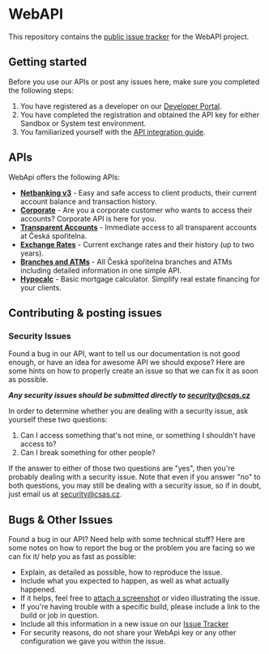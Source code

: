 # WebAPI
This repository contains the [public issue tracker](https://github.com/Ceskasporitelna/WebAPI/issues) for the WebAPI project.

## Getting started

Before you use our APIs or post any issues here, make sure you completed the following steps:

1. You have registered as a developer on our [Developer Portal](https://developers.csas.cz).
1. You have completed the registration and obtained the API key for either Sandbox or System test environment.
1. You familiarized yourself with the [API integration guide](https://github.com/Ceskasporitelna/WebAPI/wiki/The-integration-of-API-in-the-CS).

## APIs

WebApi offers the following APIs:

* **[Netbanking v3](https://developers.csas.cz/docs/netbanking-v3)** - Easy and safe access to client products, their current account balance and transaction history.
* **[Corporate](https://developers.csas.cz/docs/corporate-v1)** - Are you a corporate customer who wants to access their accounts? Corporate API is here for you.
* **[Transparent Accounts](https://developers.csas.cz/docs/transparent-account)** - Immediate access to all transparent accounts at Česká spořitelna.
* **[Exchange Rates](https://developers.csas.cz/docs/exchange-rates)** - Current exchange rates and their history (up to two years).
* **[Branches and ATMs](https://developers.csas.cz/docs/places-v1)** - All Česká spořitelna branches and ATMs including detailed information in one simple API.
* **[Hypocalc](https://developers.csas.cz/docs/hypocalc)** - Basic mortgage calculator. Simplify real estate financing for your clients.


## Contributing & posting issues

### Security Issues

Found a bug in our API, want to tell us our documentation is not good enough, or have an idea for awesome API we should expose? Here are some hints on how to properly create an issue so that we can fix it as soon as possible.

***Any security issues should be submitted directly to
<security@csas.cz>***

In order to determine whether you are dealing with a security issue, ask
yourself these two questions:

1. Can I access something that's not mine, or something I shouldn't have access
   to? 
2. Can I break something for other people?

If the answer to either of those two questions are "yes", then you're probably
dealing with a security issue. Note that even if you answer "no" to both
questions, you may still be dealing with a security issue, so if in doubt,
just email us at <security@csas.cz>.

## Bugs & Other Issues

Found a bug in our API? Need help with some technical stuff? Here are some notes on how to report the bug or the problem you are facing so we can fix it/ help you as fast as possible:

- Explain, as detailed as possible, how to reproduce the issue.
- Include what you expected to happen, as well as what actually happened.
- If it helps, feel free to [attach a
  screenshot](https://github.com/blog/1347-issue-attachments) or video
  illustrating the issue.
- If you're having trouble with a specific build, please include a link to the
  build or job in question.
- Include all this information in a new issue on our [Issue Tracker](https://github.com/Ceskasporitelna/WebAPI/issues)
- For security reasons, do not share your WebApi key or any other configuration we gave you within the issue.


